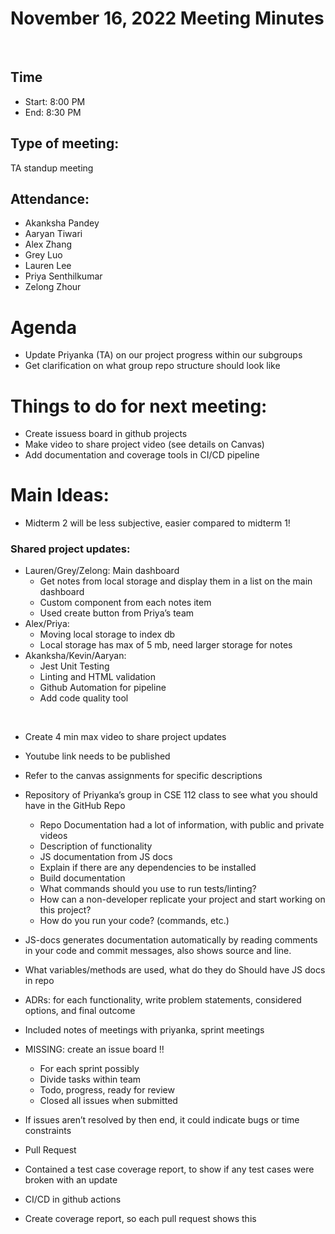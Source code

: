<!-- Note taker: Akanksha Pandey-->

# November 16, 2022 Meeting Minutes

​

## Time

- Start: 8:00 PM
- End: 8:30 PM
  ​

## Type of meeting:

TA standup meeting
​

## Attendance:

- Akanksha Pandey
- Aaryan Tiwari
- Alex Zhang
- Grey Luo
- Lauren Lee
- Priya Senthilkumar
- Zelong Zhour
​
<!-- Topics for the meeting-->

# Agenda

- Update Priyanka (TA) on our project progress within our subgroups
- Get clarification on what group repo structure should look like
  ​

# Things to do for next meeting:

- Create issuess board in github projects
- Make video to share project video (see details on Canvas)
- Add documentation and coverage tools in CI/CD pipeline
​
<!-- what was discussed for each topic-->

# Main Ideas:

- Midterm 2 will be less subjective, easier compared to midterm 1!

### Shared project updates:

- Lauren/Grey/Zelong: Main dashboard
  - Get notes from local storage and display them in a list on the main dashboard
  - Custom component from each notes item
  - Used create button from Priya’s team
- Alex/Priya:
  - Moving local storage to index db
  - Local storage has max of 5 mb, need larger storage for notes
- Akanksha/Kevin/Aaryan:
  - Jest Unit Testing
  - Linting and HTML validation
  - Github Automation for pipeline
  - Add code quality tool

<br>

- Create 4 min max video to share project updates
- Youtube link needs to be published
- Refer to the canvas assignments for specific descriptions
- Repository of Priyanka’s group in CSE 112 class to see what you should have in the GitHub Repo

  - Repo Documentation had a lot of information, with public and private videos
  - Description of functionality
  - JS documentation from JS docs
  - Explain if there are any dependencies to be installed
  - Build documentation
  - What commands should you use to run tests/linting?
  - How can a non-developer replicate your project and start working on this project?
  - How do you run your code? (commands, etc.)

- JS-docs generates documentation automatically by reading comments in your code and commit messages, also shows source and line.
- What variables/methods are used, what do they do
  Should have JS docs in repo
- ADRs: for each functionality, write problem statements, considered options, and final outcome
- Included notes of meetings with priyanka, sprint meetings
- MISSING: create an issue board !!

  - For each sprint possibly
  - Divide tasks within team
  - Todo, progress, ready for review
  - Closed all issues when submitted

- If issues aren’t resolved by then end, it could indicate bugs or time constraints
- Pull Request
- Contained a test case coverage report, to show if any test cases were broken with an update
- CI/CD in github actions
- Create coverage report, so each pull request shows this
